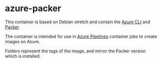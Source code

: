 # azure-packer

This container is based on Debian stretch and contain the [Azure CLI](https://github.com/Azure/azure-cli) and [Packer](https://www.packer.io).

The container is intended for use in [Azure Pipelines](https://azure.microsoft.com/en-us/services/devops/pipelines/) container jobs to create images on Azure.

Folders represent the tags of the image, and mirror the Packer version which is installed.